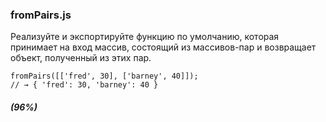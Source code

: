 ### fromPairs.js

Реализуйте и экспортируйте функцию по умолчанию, которая принимает на вход массив, состоящий из массивов-пар и возвращает объект, полученный из этих пар.

```
fromPairs([['fred', 30], ['barney', 40]]);
// → { 'fred': 30, 'barney': 40 }
```

##### (96%)